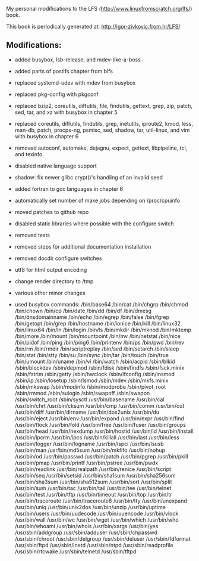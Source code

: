 My personal modifications to the LFS (http://www.linuxfromscratch.org/lfs/) book.

This book is periodically generated at: http://igor-zivkovic.from.hr/LFS/

## Modifications:
* added busybox, lsb-release, and mdev-like-a-boss
* added parts of postlfs chapter from blfs
* replaced systemd-udev with mdev from busybox
* replaced pkg-config with pkgconf
* replaced bzip2, coreutils, diffutils, file, findutils, gettext, grep, zip,
  patch, sed, tar, and xz with busybox in chapter 5
* replaced coreutils, diffutils, findutils, grep, inetutils, iproute2, kmod,
  less, man-db, patch, procps-ng, psmisc, sed, shadow, tar, util-linux, and vim
  with busybox in chapter 6
* removed autoconf, automake, dejagnu, expect, gettext, libpipeline, tcl, and
  texinfo
* disabled native language support
* shadow: fix newer glibc crypt()'s handling of an invalid seed
* added fortran to gcc languages in chapter 6
* automatically set number of make jobs depending on /proc/cpuinfo
* moved patches to github repo
* disabled static libraries where possible with the configure switch
* removed tests
* removed steps for additional documentation installation
* removed docdir configure switches
* utf8 for html output encoding
* change render directory to /tmp
* various other minor changes

* used busybox commands:
    /bin/base64
    /bin/cat
    /bin/chgrp
    /bin/chmod
    /bin/chown
    /bin/cp
    /bin/date
    /bin/dd
    /bin/df
    /bin/dmesg
    /bin/dnsdomainname
    /bin/echo
    /bin/egrep
    /bin/false
    /bin/fgrep
    /bin/getopt
    /bin/grep
    /bin/hostname
    /bin/ionice
    /bin/kill
    /bin/linux32
    /bin/linux64
    /bin/ln
    /bin/login
    /bin/ls
    /bin/mkdir
    /bin/mknod
    /bin/mktemp
    /bin/more
    /bin/mount
    /bin/mountpoint
    /bin/mv
    /bin/netstat
    /bin/nice
    /bin/pidof
    /bin/ping
    /bin/ping6
    /bin/printenv
    /bin/ps
    /bin/pwd
    /bin/rev
    /bin/rm
    /bin/rmdir
    /bin/scriptreplay
    /bin/sed
    /bin/setarch
    /bin/sleep
    /bin/stat
    /bin/stty
    /bin/su
    /bin/sync
    /bin/tar
    /bin/touch
    /bin/true
    /bin/umount
    /bin/uname
    /bin/vi
    /bin/watch
    /sbin/acpid
    /sbin/blkid
    /sbin/blockdev
    /sbin/depmod
    /sbin/fdisk
    /sbin/findfs
    /sbin/fsck.minix
    /sbin/fstrim
    /sbin/getty
    /sbin/hwclock
    /sbin/ifconfig
    /sbin/insmod
    /sbin/ip
    /sbin/losetup
    /sbin/lsmod
    /sbin/mdev
    /sbin/mkfs.minix
    /sbin/mkswap
    /sbin/modinfo
    /sbin/modprobe
    /sbin/pivot_root
    /sbin/rmmod
    /sbin/sulogin
    /sbin/swapoff
    /sbin/swapon
    /sbin/switch_root
    /sbin/sysctl
    /usr/bin/basename
    /usr/bin/cal
    /usr/bin/chrt
    /usr/bin/cksum
    /usr/bin/cmp
    /usr/bin/comm
    /usr/bin/cut
    /usr/bin/diff
    /usr/bin/dirname
    /usr/bin/dos2unix
    /usr/bin/du
    /usr/bin/eject
    /usr/bin/env
    /usr/bin/expand
    /usr/bin/expr
    /usr/bin/find
    /usr/bin/flock
    /usr/bin/fold
    /usr/bin/free
    /usr/bin/fuser
    /usr/bin/groups
    /usr/bin/head
    /usr/bin/hexdump
    /usr/bin/hostid
    /usr/bin/id
    /usr/bin/install
    /usr/bin/ipcrm
    /usr/bin/ipcs
    /usr/bin/killall
    /usr/bin/last
    /usr/bin/less
    /usr/bin/logger
    /usr/bin/logname
    /usr/bin/lspci
    /usr/bin/lsusb
    /usr/bin/man
    /usr/bin/md5sum
    /usr/bin/mkfifo
    /usr/bin/nohup
    /usr/bin/od
    /usr/bin/passwd
    /usr/bin/patch
    /usr/bin/pgrep
    /usr/bin/pkill
    /usr/bin/pmap
    /usr/bin/printf
    /usr/bin/pstree
    /usr/bin/pwdx
    /usr/bin/readlink
    /usr/bin/realpath
    /usr/bin/renice
    /usr/bin/script
    /usr/bin/seq
    /usr/bin/setsid
    /usr/bin/sha1sum
    /usr/bin/sha256sum
    /usr/bin/sha3sum
    /usr/bin/sha512sum
    /usr/bin/sort
    /usr/bin/split
    /usr/bin/sum
    /usr/bin/tac
    /usr/bin/tail
    /usr/bin/tee
    /usr/bin/telnet
    /usr/bin/test
    /usr/bin/tftp
    /usr/bin/timeout
    /usr/bin/top
    /usr/bin/tr
    /usr/bin/traceroute
    /usr/bin/traceroute6
    /usr/bin/tty
    /usr/bin/unexpand
    /usr/bin/uniq
    /usr/bin/unix2dos
    /usr/bin/unzip
    /usr/bin/uptime
    /usr/bin/users
    /usr/bin/uudecode
    /usr/bin/uuencode
    /usr/bin/vlock
    /usr/bin/wall
    /usr/bin/wc
    /usr/bin/wget
    /usr/bin/which
    /usr/bin/who
    /usr/bin/whoami
    /usr/bin/whois
    /usr/bin/xargs
    /usr/bin/yes
    /usr/sbin/addgroup
    /usr/sbin/adduser
    /usr/sbin/chpasswd
    /usr/sbin/chroot
    /usr/sbin/delgroup
    /usr/sbin/deluser
    /usr/sbin/fdformat
    /usr/sbin/ftpd
    /usr/sbin/inetd
    /usr/sbin/ntpd
    /usr/sbin/readprofile
    /usr/sbin/rtcwake
    /usr/sbin/telnetd
    /usr/sbin/tftpd
